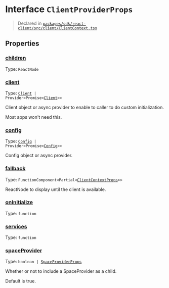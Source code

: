 # Interface `ClientProviderProps`
> Declared in [`packages/sdk/react-client/src/client/ClientContext.tsx`]()


## Properties
### [children](https://github.com/dxos/dxos/blob/main/packages/sdk/react-client/src/client/ClientContext.tsx#L41)
Type: <code>ReactNode</code>
### [client](https://github.com/dxos/dxos/blob/main/packages/sdk/react-client/src/client/ClientContext.tsx#L60)
Type: <code>[Client](/api/@dxos/react-client/classes/Client) | Provider&lt;Promise&lt;[Client](/api/@dxos/react-client/classes/Client)&gt;&gt;</code>

Client object or async provider to enable to caller to do custom initialization.

Most apps won't need this.
### [config](https://github.com/dxos/dxos/blob/main/packages/sdk/react-client/src/client/ClientContext.tsx#L46)
Type: <code>[Config](/api/@dxos/react-client/classes/Config) | Provider&lt;Promise&lt;[Config](/api/@dxos/react-client/classes/Config)&gt;&gt;</code>

Config object or async provider.
### [fallback](https://github.com/dxos/dxos/blob/main/packages/sdk/react-client/src/client/ClientContext.tsx#L65)
Type: <code>FunctionComponent&lt;Partial&lt;[ClientContextProps](/api/@dxos/react-client/types/ClientContextProps)&gt;&gt;</code>

ReactNode to display until the client is available.
### [onInitialize](https://github.com/dxos/dxos/blob/main/packages/sdk/react-client/src/client/ClientContext.tsx#L79)
Type: <code>function</code>
### [services](https://github.com/dxos/dxos/blob/main/packages/sdk/react-client/src/client/ClientContext.tsx#L53)
Type: <code>function</code>
### [spaceProvider](https://github.com/dxos/dxos/blob/main/packages/sdk/react-client/src/client/ClientContext.tsx#L72)
Type: <code>boolean | [SpaceProviderProps](/api/@dxos/react-client/types/SpaceProviderProps)</code>

Whether or not to include a SpaceProvider as a child.

Default is true.